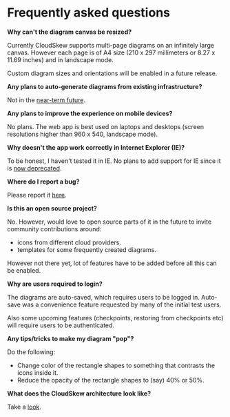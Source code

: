 # Frequently asked questions

**Why can't the diagram canvas be resized?**

Currently CloudSkew supports multi-page diagrams on an infinitely large canvas. However each page is of A4 size (210 x 297 millimeters or 8.27 x 11.69 inches) and in landscape mode.

Custom diagram sizes and orientations will be enabled in a future release.

**Any plans to auto-generate diagrams from existing infrastructure?**

Not in the [near-term future](#planned-features-calendar).

**Any plans to improve the experience on mobile devices?**

No plans. The web app is best used on laptops and desktops (screen resolutions higher than 960 x 540, landscape mode).

**Why doesn't the app work correctly in Internet Explorer (IE)?**

To be honest, I haven't tested it in IE. No plans to add support for IE since it is [now deprecated](https://support.microsoft.com/en-in/help/17454/lifecycle-faq-internet-explorer).

**Where do I report a bug?**

Please report it [here](https://github.com/cloudskew/cloudskew/issues/new/choose).

**Is this an open source project?**

No. However, would love to open source parts of it in the future to invite community contributions around:

* icons from different cloud providers.
* templates for some frequently created diagrams.

However not there yet, lot of features have to be added before all this can be enabled.

**Why are users required to login?**

The diagrams are auto-saved, which requires users to be logged in. Auto-save was a convenience feature requested by many of the initial test users. 

Also some upcoming features (checkpoints, restoring from checkpoints etc) will require users to be authenticated.

**Any tips/tricks to make my diagram "pop"?**

Do the following:

* Change color of the rectangle shapes to something that contrasts the icons inside it.
* Reduce the opacity of the rectangle shapes to (say) 40% or 50%.

**What does the CloudSkew architecture look like?**

Take a [look](https://assets.cloudskew.com/assets/misc/cloudskew-architecture-20200116.png).
